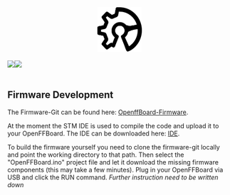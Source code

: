 <div align="center">
    <a href="https://github.com/Ultrawipf/OpenFFBoard">
        <img width="100" height="100" src="img/ffboard_logo.svg">
    </a>
	<br>
	<br>
	<div style="display: flex;">
		<a href="https://discord.gg/gHtnEcP">
            <img src="https://img.shields.io/discord/704355326291607614">
		</a>
		<a href="https://github.com/Ultrawipf/OpenFFBoard/stargazers">
            <img src="https://img.shields.io/github/stars/Ultrawipf/OpenFFBoard">
		</a>
	</div>
</div>
<br>


## Firmware Development

The Firmware-Git can be found here: [OpenffBoard-Firmware](https://github.com/Ultrawipf/OpenFFBoard).

At the moment the STM IDE is used to compile the code and upload it to your OpenFFBoard. The IDE can be downloaded here: [IDE](https://www.st.com/en/development-tools/stm32cubeide.html#get-software).

To build the firmware yourself you need to clone the firmware-git locally and point the working directory to that path. 
Then select the "OpenFFBoard.ino" project file and let it download the missing firmware components (this may take a few minutes).
Plug in your OpenFFBoard via USB and click the  RUN command. *Further instruction need to be written down*